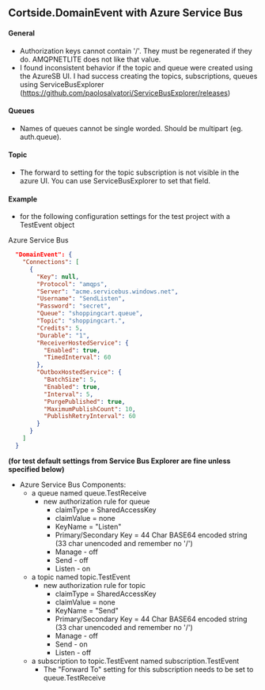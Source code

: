 ## Cortside.DomainEvent with Azure Service Bus

#### General

- Authorization keys cannot contain '/'. They must be regenerated if they do. AMQPNETLITE does not like that value.
- I found inconsistent behavior if the topic and queue were created using the AzureSB UI. I had success creating the topics, subscriptions, queues using ServiceBusExplorer (https://github.com/paolosalvatori/ServiceBusExplorer/releases)

#### Queues

- Names of queues cannot be single worded. Should be multipart (eg. auth.queue).

#### Topic

- The forward to setting for the topic subscription is not visible in the azure UI. You can use ServiceBusExplorer to set that field.

#### Example

- for the following configuration settings for the test project with a TestEvent object

Azure Service Bus

```json
  "DomainEvent": {
    "Connections": [
      {
        "Key": null,
        "Protocol": "amqps",
        "Server": "acme.servicebus.windows.net",
        "Username": "SendListen",
        "Password": "secret",
        "Queue": "shoppingcart.queue",
        "Topic": "shoppingcart.",
        "Credits": 5,
        "Durable": "1",
        "ReceiverHostedService": {
          "Enabled": true,
          "TimedInterval": 60
        },
        "OutboxHostedService": {
          "BatchSize": 5,
          "Enabled": true,
          "Interval": 5,
          "PurgePublished": true,
          "MaximumPublishCount": 10,
          "PublishRetryInterval": 60
        }
      }
    ]
  }
```

**(for test default settings from Service Bus Explorer are fine unless specified below)**

- Azure Service Bus Components:
  - a queue named queue.TestReceive
    - new authorization rule for queue
      - claimType = SharedAccessKey
      - claimValue = none
      - KeyName = "Listen"
      - Primary/Secondary Key = 44 Char BASE64 encoded string (33 char unencoded and remember no '/')
      - Manage - off
      - Send - off
      - Listen - on
  - a topic named topic.TestEvent
    - new authorization rule for topic
      - claimType = SharedAccessKey
      - claimValue = none
      - KeyName = "Send"
      - Primary/Secondary Key = 44 Char BASE64 encoded string (33 char unencoded and remember no '/')
      - Manage - off
      - Send - on
      - Listen - off
  - a subscription to topic.TestEvent named subscription.TestEvent
    - The "Forward To" setting for this subscription needs to be set to queue.TestReceive

